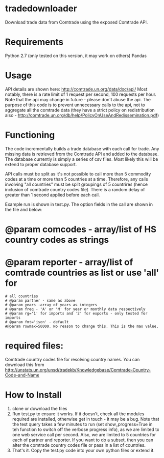 tradedownloader
===============

Download trade data from Comtrade using the exposed Comtrade API.

Requirements
============
Python 2.7 (only tested on this version, it may work on others)
Pandas

Usage
=====
API details are shown here: http://comtrade.un.org/data/doc/api/
Most notably, there is a rate limit of 1 request per second, 100 requests per hour.
Note that the api may change in future - please don't abuse the api. The purpose of this code is to prevent unnecessary calls to the api, not to aggregate all the comtrade data (they have a strict policy on redistribution also - http://comtrade.un.org/db/help/PolicyOnUseAndRedissemination.pdf)



Functioning
===========
The code incrementally builds a trade database with each call for trade. Any missing data is retrieved from the Comtrade API and added to the database. The database currently is simply a series of csv files. Most likely this will be extend to proper database support. 

API calls must be split as it's not possible to call more than 5 commodity codes at a time or more than 5 countries at a time. Therefore, any calls involving "all countries" must be split groupings of 5 countrires (hence inclusion of comtrade country codes file). There is a random delay of greater than 1 second applied before each call. 

Example run is shown in test.py. The option fields in the call are shown in the file and below: 
 # @param comcodes - array/list of HS country codes as strings
 # @param reporter - array/list of comtrade countries as list or use 'all' for
    # all countries
    # @param partner - same as above
    # @param years -array of years as integers
    # @param freq - 'A' or 'M' for year or monthly data respectively
    # @param rg='1' for imports and '2' for exports - only tested for imports
    # @param fmt='json' - default
    #@param rowmax=50000. No reason to change this. This is the max value.


required files:
=========
Comtrade country codes file for resolving country names. You can download this from http://unstats.un.org/unsd/tradekb/Knowledgebase/Comtrade-Country-Code-and-Name



How to Install
=============
1. clone or download the files
2. Run test.py to ensure it works. If it doesn't, check all the modules required are installed, otherwise get in touch - it may be a bug. Note that the test query takes a few minutes to run (set show_progress=True in teh function to switch off the verbose progress info), as we are limited to one web service call per second. Also, we are limited to 5 countries for each of partner and reporter. If you want to do a subset, then you can alter the comtrade country codes file or pass in a list of countries.
3. That's it. Copy the test.py code into your own python files or extend it. 

